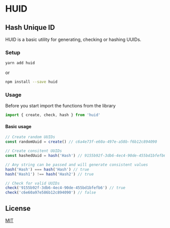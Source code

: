 # HUID

## Hash Unique ID

HUID is a basic utility for generating, checking or hashing UUIDs.

### Setup

```bash
yarn add huid
```

or

```bash
npm install --save huid
```

### Usage

Before you start import the functions from the library

```javascript
import { create, check, hash } from 'huid'
```

#### Basic usage

```javascript
// Create random UUIDs
const randomUuid = create() // c6a4e73f-e60a-497e-a58b-f6b12c894090

// Create consitent UUIDs
const hashedUuid = hash('Hash') // 9155b92f-3db6-4ec4-90de-455bd1bfefb6

// Any string can be passed and will generate consistent values
hash('Hash') === hash('Hash') // true
hash('Hash1') !== hash('Hash2') // true

// Check for valid UUIDs
check('9155b92f-3db6-4ec4-90de-455bd1bfefb6') // true
check('c6e60a97e586b12c894090') // false
```

## License

[MIT](LICENSE)
